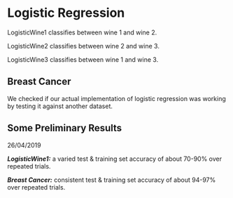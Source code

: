 # Logistic Regression

LogisticWine1 classifies between wine 1 and wine 2.

LogisticWine2 classifies between wine 2 and wine 3.

LogisticWine3 classifies between wine 1 and wine 3.


## Breast Cancer

We checked if our actual implementation of logistic regression was working by testing it against another dataset.


## Some Preliminary Results

26/04/2019

***LogisticWine1:*** a varied test & training set accuracy of about 70-90% over repeated trials.

***Breast Cancer:*** consistent test & training set accuracy of about 94-97% over repeated trials.
